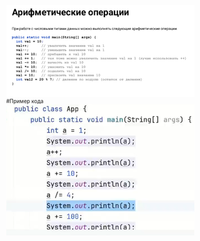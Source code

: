 ![](https://github.com/Extertom/Notebook_my/blob/e90d530349d38c168070c263932996967de71279/images/%D0%90%D1%80%D0%B8%D1%84%D0%BC%D0%B5%D1%82%D0%B8%D1%87%D0%B5%D1%81%D0%BA%D0%B8%D0%B5%20%D0%BE%D0%BF%D0%B5%D1%80%D0%B0%D1%86%D0%B8%D0%B8.png)
#Пример кода
![](https://github.com/Extertom/Notebook_my/blob/3adb4f4cfb265e20d159e6c7f15e05e92a00b87b/images/%D0%BF%D1%80%D0%B8%D0%BC%D0%B5%D1%80%20%D0%B0%D1%80%D0%B8%D1%84%D0%BC%D0%B5%D1%82%D0%B8%D1%87%D0%B5%D1%81%D0%BA%D0%B8%D0%B5%20%D0%BE%D0%BF%D0%B5%D1%80%D0%B0%D1%86%D0%B8%D0%B8.png)



